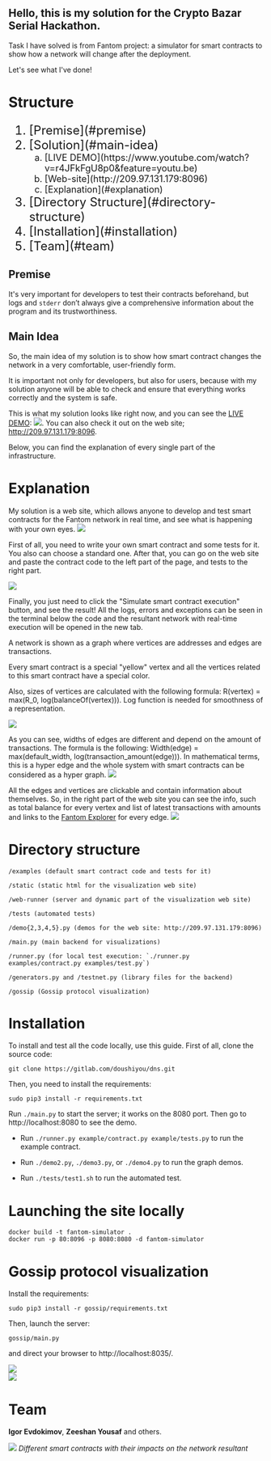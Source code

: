 ## Hello, this is my solution for the Crypto Bazar Serial Hackathon.
Task I have solved is from Fantom project: a simulator for smart contracts to show how a network will change after the deployment.

Let's see what I've done!

# Structure

<ol type="1" style="font-size: x-large;">
<li> [Premise](#premise)
<li> [Solution](#main-idea)
<ol type="a" style="font-size: large;">
  <li> [LIVE DEMO](https://www.youtube.com/watch?v=r4JFkFgU8p0&feature=youtu.be)
  <li> [Web-site](http://209.97.131.179:8096)
  <li> [Explanation](#explanation)
</ol>
<li> [Directory Structure](#directory-structure)
<li> [Installation](#installation)
<li> [Team](#team)
</ol>

## Premise
It's very important for developers to test their contracts beforehand, but logs and `stderr` don’t always give a comprehensive information about the program and its trustworthiness.

## Main Idea
So, the main idea of my solution is to show how smart contract changes the network in a very comfortable, user-friendly form.

It is important not only for developers, but also for users, because with my solution anyone will be able to check and ensure that everything works correctly and the system is safe.

This is what my solution looks like right now, and you can see the <a href="https://youtu.be/r4JFkFgU8p0">LIVE DEMO</a>:
<img src="img/MainPicture.png">.
You can also check it out on the web site; <a href="http://209.97.131.179:8096">http://209.97.131.179:8096</a>.

Below, you can find the explanation of every single part of the infrastructure.

# Explanation
My solution is a web site, which allows anyone to develop and test smart contracts for the Fantom network in real time, and see what is happening with your own eyes.
<img src="img/WholeSchema.png">

First of all, you need to write your own smart contract and some tests for it. You also can choose a standard one. After that, you can go on the web site and paste the contract code to the left part of the page, and tests to the right part.

<img src="img/CodeTestPage.png">

Finally, you just need to click the "Simulate smart contract execution" button, and see the result! All the logs, errors and exceptions can be seen in the terminal below the code and the resultant network with real-time execution will be opened in the new tab.

A network is shown as a graph where vertices are addresses and edges are transactions.

Every smart contract is a special "yellow" vertex and all the vertices related to this smart contract have a special color.

Also, sizes of vertices are calculated with the following formula: R(vertex) = max(R_0, log(balanceOf(vertex))). Log function is needed for smoothness of a representation.

<img src="img/SingleSmartContract.png">

As you can see, widths of edges are different and depend on the amount of transactions. The formula is the following: Width(edge) = max(default_width, log(transaction_amount(edge))). In mathematical terms, this is a hyper edge and the whole system with smart contracts can be considered as a hyper graph.
<img src="/img/Transactions.png">

All the edges and vertices are clickable and contain information about themselves. So, in the right part of the web site you can see the info, such as total balance for every vertex and list of latest transactions with amounts and links to the <a href="https://explorer.fantom.foundation">Fantom Explorer</a> for every edge.
<img src="/img/AddressInfo.png">

# Directory structure

    /examples (default smart contract code and tests for it)

    /static (static html for the visualization web site)

    /web-runner (server and dynamic part of the visualization web site)

    /tests (automated tests)

    /demo{2,3,4,5}.py (demos for the web site: http://209.97.131.179:8096)

    /main.py (main backend for visualizations)

    /runner.py (for local test execution: `./runner.py examples/contract.py examples/test.py`)

    /generators.py and /testnet.py (library files for the backend)

    /gossip (Gossip protocol visualization)

# Installation
To install and test all the code locally, use this guide.
First of all, clone the source code:
```
git clone https://gitlab.com/doushiyou/dns.git
```
Then, you need to install the requirements:

```
sudo pip3 install -r requirements.txt
```

Run `./main.py` to start the server; it works on the 8080 port. Then go to http://localhost:8080 to see the demo.

* Run `./runner.py example/contract.py example/tests.py` to run the example contract.

* Run `./demo2.py`, `./demo3.py`, or `./demo4.py` to run the graph demos.

* Run `./tests/test1.sh` to run the automated test.

# Launching the site locally
```
docker build -t fantom-simulator .
docker run -p 80:8096 -p 8080:8080 -d fantom-simulator
```

# Gossip protocol visualization
Install the requirements:

```
sudo pip3 install -r gossip/requirements.txt
```
Then, launch the server:
```
gossip/main.py
```
and direct your browser to http://localhost:8035/.

<img src="/img/Gossip1.png">
<br/>
<img src="/img/Gossip2.png">

# Team
<b>Igor Evdokimov</b>, <b>Zeeshan Yousaf</b> and others.

<img src="/img/Fin.png">
<i>Different smart contracts with their impacts on the network resultant</i>
